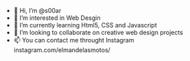 - 👋 Hi, I’m @s00ar
- 👀 I’m interested in Web Desgin
- 🌱 I’m currently learning Html5, CSS and Javascript
- 💞️ I’m looking to collaborate on creative web design projects
- 📫 You can contact me throught Instagram instagram.com/elmandelasmotos/

